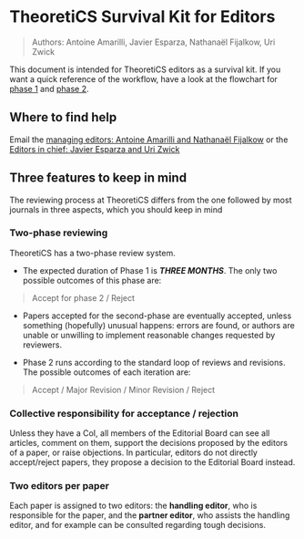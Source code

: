 # TheoretiCS Survival Kit for Editors

> Authors: Antoine Amarilli, Javier Esparza, Nathanaël Fijalkow, Uri Zwick

This document is intended for TheoretiCS editors as a survival kit.
If you want a quick reference of the
workflow, have a look at the flowchart for [phase 1](editors-phase1.pdf) and [phase 2](editors-phase2.pdf).

## Where to find help

Email the [managing editors: Antoine Amarilli and Nathanaël Fijalkow](mailto:managing-editors@theoretics-journal.org)
or the [Editors in chief: Javier Esparza and Uri Zwick](mailto:esparza@in.tum.de,zwick@tau.ac.il)

## Three features to keep in mind

The reviewing process at TheoretiCS differs from the one followed
by most journals in three aspects, which you should keep in mind

### Two-phase reviewing

TheoretiCS has a two-phase review system. 
* The expected duration of Phase 1 is ***THREE MONTHS***. 
The only two possible outcomes of this phase are: 
> Accept for phase 2 / Reject

* Papers accepted for the second-phase are eventually accepted, unless something (hopefully) unusual happens: errors are found, or  authors are unable or unwilling to implement reasonable changes requested by reviewers.

* Phase 2 runs according to the standard loop of reviews and revisions. The possible outcomes 
of each iteration are:
> Accept / Major Revision / Minor Revision / Reject

### Collective responsibility for acceptance / rejection

Unless they have a CoI, all members of the Editorial Board can see all articles,
comment on them, support the decisions proposed by the editors of a paper, or raise objections.
In particular, editors do not directly accept/reject papers, they propose a decision 
to the Editorial Board instead.

### Two editors per paper

Each paper is assigned to two editors: the **handling editor**, who
is responsible for the paper, and the **partner editor**, who
assists the handling editor, and for example can be consulted 
regarding tough decisions.
